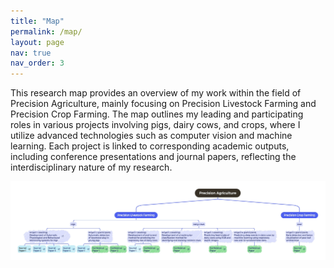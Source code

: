 ```yaml
---
title: "Map"
permalink: /map/
layout: page
nav: true
nav_order: 3
---
```


This research map provides an overview of my work within the field of Precision Agriculture, mainly focusing on Precision Livestock Farming and Precision Crop Farming. The map outlines my leading and participating roles in various projects involving pigs, dairy cows, and crops, where I utilize advanced technologies such as computer vision and machine learning. Each project is linked to corresponding academic outputs, including conference presentations and journal papers, reflecting the interdisciplinary nature of my research. 

<div style="text-align: center;">
  <img src="assets/img/PrecisionAgriculture.jpg" alt="Mind Map" style="max-width: 100%; height: auto;">
</div>

